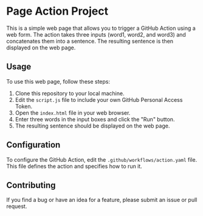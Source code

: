 
# Page Action Project

This is a simple web page that allows you to trigger a GitHub Action using a web form. The action takes three inputs (word1, word2, and word3) and concatenates them into a sentence. The resulting sentence is then displayed on the web page.

## Usage

To use this web page, follow these steps:

1. Clone this repository to your local machine.
2. Edit the `script.js` file to include your own GitHub Personal Access Token.
3. Open the `index.html` file in your web browser.
4. Enter three words in the input boxes and click the "Run" button.
5. The resulting sentence should be displayed on the web page.

## Configuration

To configure the GitHub Action, edit the `.github/workflows/action.yaml` file. This file defines the action and specifies how to run it.

## Contributing

If you find a bug or have an idea for a feature, please submit an issue or pull request.

